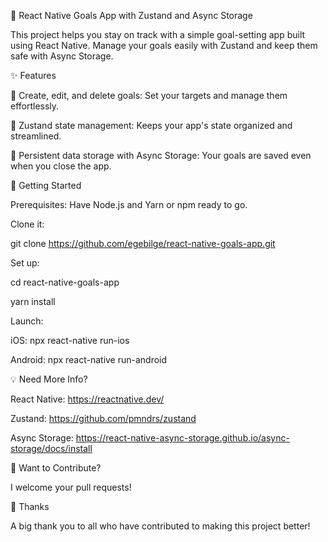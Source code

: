 🎯 React Native Goals App with Zustand and Async Storage

This project helps you stay on track with a simple goal-setting app built using React Native. Manage your goals easily with Zustand and keep them safe with Async Storage.

✨ Features

📝 Create, edit, and delete goals: Set your targets and manage them effortlessly.

🧠 Zustand state management: Keeps your app's state organized and streamlined.

💾 Persistent data storage with Async Storage: Your goals are saved even when you close the app.

🚀 Getting Started

Prerequisites: Have Node.js and Yarn or npm ready to go.

Clone it:

git clone https://github.com/egebilge/react-native-goals-app.git

Set up:

cd react-native-goals-app

yarn install 

Launch:

iOS: npx react-native run-ios

Android: npx react-native run-android

💡 Need More Info?

React Native: https://reactnative.dev/

Zustand: https://github.com/pmndrs/zustand

Async Storage: https://react-native-async-storage.github.io/async-storage/docs/install


🤝 Want to Contribute?

I welcome your pull requests!

🙏 Thanks

A big thank you to all who have contributed to making this project better!
